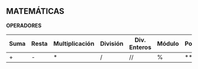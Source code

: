 ## MATEMÁTICAS
**OPERADORES**

Suma | Resta | Multiplicación | División | Div. Enteros | Módulo | Potencia |
| -- | -- | -- | -- | -- | -- | -- |
| + | - | * | / | // | % | ** |
